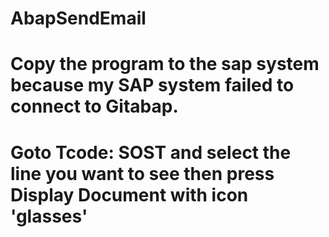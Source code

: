 # AbapSendEmail
# Copy the program to the sap system because my SAP system failed to connect to Gitabap.
# Goto Tcode: SOST and select the line you want to see then press Display Document with icon 'glasses'
